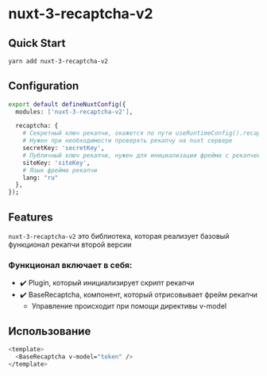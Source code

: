 # nuxt-3-recaptcha-v2

## Quick Start

```sh
yarn add nuxt-3-recaptcha-v2
```

## Configuration

```sh
export default defineNuxtConfig({
  modules: ['nuxt-3-recaptcha-v2'],

  recaptcha: {
    # Секретный ключ рекапчи, окажется по пути useRuntimeConfig().recaptcha.secretKey
    # Нужен при необходимости проверять рекапчу на nuxt сервере
    secretKey: 'secretKey',
    # Публичный ключ рекапчи, нужен для инициализации фрейма с рекапчей
    siteKey: 'siteKey',
    # Язык фрейма рекапчи
    lang: "ru"
  },
});
```

## Features

`nuxt-3-recaptcha-v2` это библиотека, которая реализует базовый функционал рекапчи второй версии

### Функционал включает в себя:

- ✔️ Plugin, который инициализирует скрипт рекапчи
- ✔️ BaseRecaptcha, компонент, который отрисовывает фрейм рекапчи
  - Управление происходит при помощи директивы v-model

## Использование

```sh
<template>
  <BaseRecaptcha v-model="token" />
</template>
```
